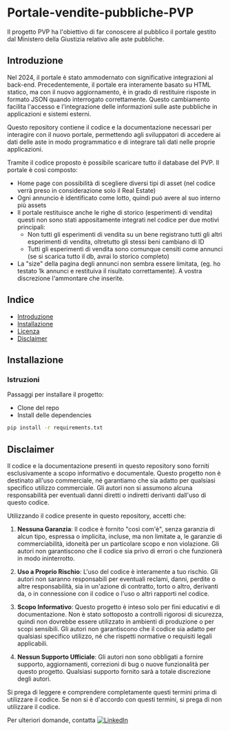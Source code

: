 # Portale-vendite-pubbliche-PVP

Il progetto PVP ha l'obiettivo di far conoscere al pubblico il portale gestito dal Ministero della Giustizia relativo alle aste pubbliche. 

## Introduzione

Nel 2024, il portale è stato ammodernato con significative integrazioni al back-end. Precedentemente, il portale era interamente basato su HTML statico, ma con il nuovo aggiornamento, è in grado di restituire risposte in formato JSON quando interrogato correttamente. Questo cambiamento facilita l'accesso e l'integrazione delle informazioni sulle aste pubbliche in applicazioni e sistemi esterni.

Questo repository contiene il codice e la documentazione necessari per interagire con il nuovo portale, permettendo agli sviluppatori di accedere ai dati delle aste in modo programmatico e di integrare tali dati nelle proprie applicazioni.

Tramite il codice proposto è possibile scaricare tutto il database del PVP. Il portale è così composto:
- Home page con possibilità di scegliere diversi tipi di asset (nel codice verrà preso in considerazione solo il Real Estate)
- Ogni annuncio è identificato come lotto, quindi può avere al suo interno più assets
- Il portale restituisce anche le righe di storico (esperimenti di vendita) questi non sono stati appositamente integrati nel codice per due motivi principali:
    - Non tutti gli esperimenti di vendita su un bene registrano tutti gli altri esperimenti di vendita, oltretutto gli stessi beni cambiano di ID
    - Tutti gli esperimenti di vendita sono comunque censiti come annunci (se si scarica tutto il db, avrai lo storico completo)
- La "size" della pagina degli annunci non sembra essere limitata, (eg. ho testato 1k annunci e restituiva il risultato correttamente). A vostra discrezione l'ammontare che inserite.

## Indice

- [Introduzione](#introduzione)
- [Installazione](#installazione)
- [Licenza](#licenza)
- [Disclaimer](#disclaimer)

## Installazione

### Istruzioni

Passaggi per installare il progetto:

- Clone del repo
- Install delle dependencies

```bash
pip install -r requirements.txt
```

## Disclaimer

Il codice e la documentazione presenti in questo repository sono forniti esclusivamente a scopo informativo e documentale. Questo progetto non è destinato all'uso commerciale, né garantiamo che sia adatto per qualsiasi specifico utilizzo commerciale. Gli autori non si assumono alcuna responsabilità per eventuali danni diretti o indiretti derivanti dall'uso di questo codice.

Utilizzando il codice presente in questo repository, accetti che:

1. **Nessuna Garanzia**: Il codice è fornito "così com'è", senza garanzia di alcun tipo, espressa o implicita, incluse, ma non limitate a, le garanzie di commerciabilità, idoneità per un particolare scopo e non violazione. Gli autori non garantiscono che il codice sia privo di errori o che funzionerà in modo ininterrotto.

2. **Uso a Proprio Rischio**: L'uso del codice è interamente a tuo rischio. Gli autori non saranno responsabili per eventuali reclami, danni, perdite o altre responsabilità, sia in un'azione di contratto, torto o altro, derivanti da, o in connessione con il codice o l'uso o altri rapporti nel codice.

3. **Scopo Informativo**: Questo progetto è inteso solo per fini educativi e di documentazione. Non è stato sottoposto a controlli rigorosi di sicurezza, quindi non dovrebbe essere utilizzato in ambienti di produzione o per scopi sensibili. Gli autori non garantiscono che il codice sia adatto per qualsiasi specifico utilizzo, né che rispetti normative o requisiti legali applicabili.

4. **Nessun Supporto Ufficiale**: Gli autori non sono obbligati a fornire supporto, aggiornamenti, correzioni di bug o nuove funzionalità per questo progetto. Qualsiasi supporto fornito sarà a totale discrezione degli autori.

Si prega di leggere e comprendere completamente questi termini prima di utilizzare il codice. Se non si è d'accordo con questi termini, si prega di non utilizzare il codice.

Per ulteriori domande, contatta [![LinkedIn](https://img.shields.io/badge/LinkedIn-Profile-blue)](https://www.linkedin.com/in/tuo-profilo-linkedin)

